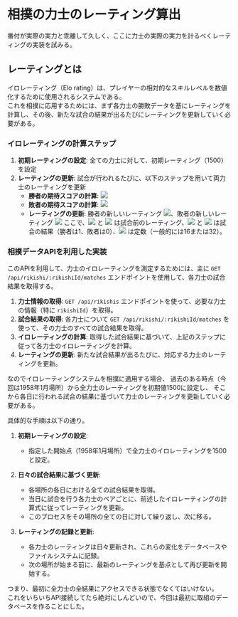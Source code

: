 # 相撲の力士のレーティング算出
番付が実際の実力と乖離して久しく、ここに力士の実際の実力を計るべくレーティングの実装を試みる。

## レーティングとは
イロレーティング（Elo rating）は、プレイヤーの相対的なスキルレベルを数値化するために使用されるシステムである。<br>
これを相撲に応用するためには、まず各力士の勝敗データを基にレーティングを計算し、その後、新たな試合の結果が出るたびにレーティングを更新していく必要がある。

### イロレーティングの計算ステップ

1. **初期レーティングの設定**: 全ての力士に対して、初期レーティング（1500）を設定
2. **レーティングの更新**: 試合が行われるたびに、以下のステップを用いて両力士のレーティングを更新
   - **勝者の期待スコアの計算**: <img src="https://latex.codecogs.com/svg.image?E_A=\frac{1}{1&plus;10^{(R_B-R_A)/400}}\"/>
   - **敗者の期待スコアの計算**: <img src="https://latex.codecogs.com/svg.image?&space;E_B=\frac{1}{1&plus;10^{(R_A-R_B)/400}}\"/>
   - **レーティングの更新**: 勝者の新しいレーティング <img src="https://latex.codecogs.com/svg.image?&space;R'_A=R_A&plus;K(S_A-E_A)"/>、敗者の新しいレーティング <img src="https://latex.codecogs.com/svg.image?R'_B=R_B&plus;K(S_B-E_B)"/> ここで、<img src="https://latex.codecogs.com/svg.image?R_A"/> と <img src="https://latex.codecogs.com/svg.image?R_B"/> は試合前のレーティング、<img src="https://latex.codecogs.com/svg.image?S_A"/> と <img src="https://latex.codecogs.com/svg.image?S_B"/> は試合の結果（勝者は1、敗者は0）、<img src="https://latex.codecogs.com/svg.image?K"/> は定数（一般的には16または32）。

### 相撲データAPIを利用した実装

このAPIを利用して、力士のイロレーティングを測定するためには、主に `GET /api/rikishi/:rikishiId/matches` エンドポイントを使用して、各力士の試合結果を取得する。

1. **力士情報の取得**: `GET /api/rikishis` エンドポイントを使って、必要な力士の情報（特に `rikishiId`）を取得。
2. **試合結果の取得**: 各力士について `GET /api/rikishi/:rikishiId/matches` を使って、その力士のすべての試合結果を取得。
3. **イロレーティングの計算**: 取得した試合結果に基づいて、上記のステップに従って各力士のイロレーティングを計算。
4. **レーティングの更新**: 新たな試合結果が出るたびに、対応する力士のレーティングを更新。

なのでイロレーティングシステムを相撲に適用する場合、
過去のある時点（今回は1958年1月場所）から全力士のレーティングを初期値1500に設定し、
そこから各日に行われる試合の結果に基づいて力士のレーティングを更新していく必要がある。

具体的な手順は以下の通り。

1. **初期レーティングの設定**: 
   - 指定した開始点（1958年1月場所）で全力士のイロレーティングを1500と設定。

2. **日々の試合結果に基づく更新**:
   - 各場所の各日における全ての試合結果を取得。
   - 当日に試合を行う各力士のペアごとに、前述したイロレーティングの計算式に従ってレーティングを更新。
   - このプロセスをその場所の全ての日に対して繰り返し、次に移る。

3. **レーティングの記録と更新**:
   - 各力士のレーティングは日々更新され、これらの変化をデータベースやファイルシステムに記録。
   - 次の場所が始まる前に、最新のレーティングを基点として再び更新を開始する。

つまり、最初に全力士の全結果にアクセスできる状態でなくてはいけない。<br>
これをいちいちAPI接続してたら絶対にしんどいので、今回は最初に取組のデータベースを作ることにした。


